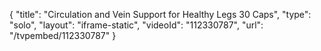 {
    "title": "Circulation and Vein Support for Healthy Legs  30 Caps",
    "type": "solo",
    "layout": "iframe-static",
    "videoId": "112330787",
    "url": "\/tvpembed\/112330787"
}